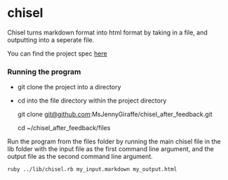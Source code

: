 # chisel

Chisel turns markdown format into html format by taking in a file, and outputting into a seperate file.

You can find the project spec [here](https://github.com/turingschool/curriculum/blob/master/source/projects/chisel.markdown)

### Running the program

* git clone the project into a directory

* cd into the file directory within the project directory


    git clone git@github.com:MsJennyGiraffe/chisel_after_feedback.git

    cd ~/chisel_after_feedback/files

Run the program from the files folder by running the main chisel file in the lib folder with the input file as the first command line argument, and the output file as the second command line argument.

    ruby ../lib/chisel.rb my_input.markdown my_output.html
